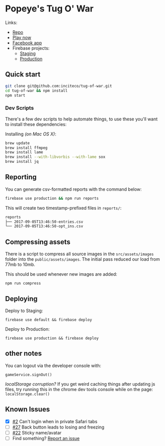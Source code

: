 # Popeye's Tug O' War

Links:
- [Repo](https://github.com/inciteco/tug-of-war)
- [Play now](https://popeyes-tug-o-war.firebaseapp.com)
- [Facebook app](https://developers.facebook.com/apps/472656139771979/dashboard/)
- Firebase projects:
  - [Staging](https://console.firebase.google.com/u/0/project/popeyes-tug-o-war/database/data)
  - [Production](https://console.firebase.google.com/u/0/project/bigboxcraveoff-prod)

## Quick start

```sh
git clone git@github.com:inciteco/tug-of-war.git
cd tug-of-war && npm install
npm start
```

### Dev Scripts

There's a few dev scripts to help automate things, to use these you'll want to install these dependencies:

Installing *(on Mac OS X)*:
```sh
brew update
brew install ffmpeg
brew install lame
brew install --with-libvorbis --with-lame sox
brew install jq
```

## Reporting

You can generate csv-formatted reports with the command below:
```sh
firebase use production && npm run reports
```

This will create two timestamp-prefixed files in `reports/`:
```sh
reports
├── 2017-09-05T13:46:50-entries.csv
└── 2017-09-05T13:46:50-opt_ins.csv
```

## Compressing assets

There is a script to compress all source images in the `src/assets/images` folder into the `public/assets/images`. The initial pass reduced our load from 77mb to 10mb.


This should be used whenever new images are added:

```
npm run compress
```

## Deploying

Deploy to Staging:
```
firebase use default && firebase deploy
```

Deploy to Production:
```
firebase use production && firebase deploy
```

## other notes

You can logout via the developer console with:
```
gameService.signOut()
```

*localStorage corruption?*
If you get weird caching things after updating js files, try running this in the chrome dev tools console while on the page:
`localStorage.clear()`

## Known Issues
- [x] [#2](/../../issues/2) Can't login when in private Safari tabs
- [ ] [#27](/../../issues/27) Back button leads to losing and freezing
- [ ] [#22](/../../issues/22) Sticky name/avatar
- [ ] Find something? [Report an issue](/../../issues/new)
